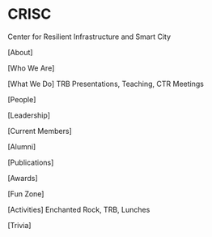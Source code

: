 # CRISC
Center for Resilient Infrastructure and Smart City

[About]

  [Who We Are]
  
  [What We Do] TRB Presentations, Teaching, CTR Meetings
  
[People]

  [Leadership]
  
  [Current Members]
  
  [Alumni]

[Publications]

[Awards]

[Fun Zone]
  
  [Activities] Enchanted Rock, TRB, Lunches
  
  [Trivia]
